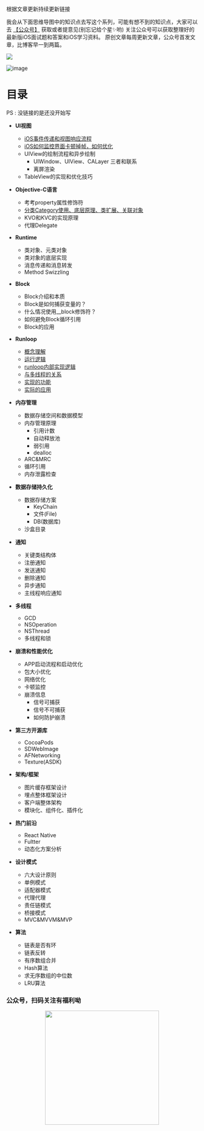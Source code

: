 
根据文章更新持续更新链接

 我会从下面思维导图中的知识点去写这个系列，可能有想不到的知识点，大家可以去 [【公众号】](#公众号) 获取或者提意见(别忘记给个星✨哟)
关注公众号可以获取整理好的最新版iOS面试题和答案和iOS学习资料。 原创文章每周更新文章，公众号首发文章，比博客早一到两篇。

![](https://user-gold-cdn.xitu.io/2020/7/2/1730d84602e2a97d?w=800&h=400&f=png&s=25548)


 ![image](https://user-gold-cdn.xitu.io/2020/6/29/172fea76531f81cd?w=1106&h=4977&f=png&s=849766)
 
# 目录 
PS : 没链接的是还没开始写

- **UI视图**

  - [iOS事件传递和视图响应流程](https://mp.weixin.qq.com/s/xc-Yeis2j74Yp0hZPAzgdg)
  - [iOS如何监控界面卡顿掉帧，如何优化](https://mp.weixin.qq.com/s/gMx8dkYYw-7-ornybH0GPQ)
  - UIView的绘制流程和异步绘制
    -  UIWindow、UIView、CALayer 三者和联系
    - 离屏渲染
  - TableView的实现和优化技巧
  
- **Objective-C语言**
  - 考考property属性修饰符
  - [分类Category使用、底层原理、类扩展、关联对象](https://mp.weixin.qq.com/s/3_dlmEcFK09xPMAOBW3Jow)
  - KVO和KVC的实现原理
  - 代理Delegate

- **Runtime** 
  - 类对象、元类对象
  - 类对象的底层实现
  - 消息传递和消息转发
  - Method Swizzling
 
- **Block**
  - Block介绍和本质
  - Block是如何捕获变量的？
  - 什么情况使用__block修饰符？
  - 如何避免Block循环引用
  - Block的应用
  
- **Runloop** 
   - [概念理解](https://mp.weixin.qq.com/s/Y6_nQenzxZ9DhPnwkqgouw) 
   - [运行逻辑](https://mp.weixin.qq.com/s/Y6_nQenzxZ9DhPnwkqgouw) 
   - [runloop内部实现逻辑](https://mp.weixin.qq.com/s/Y6_nQenzxZ9DhPnwkqgouw)
   - [与多线程的关系](https://mp.weixin.qq.com/s/Y6_nQenzxZ9DhPnwkqgouw) 
   - [实现的功能](https://mp.weixin.qq.com/s/Y6_nQenzxZ9DhPnwkqgouw) 
   - [实际的应用](https://mp.weixin.qq.com/s/Y6_nQenzxZ9DhPnwkqgouw) 
 
- **内存管理**
  - 数据存储空间和数据模型
  - 内存管理原理
     - 引用计数
     - 自动释放池
     - 弱引用
     - dealloc
  - ARC&MRC
  - 循环引用
  - 内存泄露检查

- **数据存储持久化**
   - 数据存储方案
     - KeyChain
     - 文件(File)
     - DB(数据库)
  - 沙盒目录

- **通知**
	- 关键类结构体
	- 注册通知
	- 发送通知
	- 删除通知
	- 异步通知
	- 主线程响应通知

- **多线程**
   - GCD
   - NSOperation
   - NSThread
   - 多线程和锁

- **崩溃和性能优化**
	- APP启动流程和启动优化
	- 包大小优化
	- 网络优化
	- 卡顿监控
	- 崩溃信息
	   - 信号可捕获
	   - 信号不可捕获
	   - 如何防护崩溃

- **第三方开源库**
	- CocoaPods
	- SDWebImage
	- AFNetworking
	- Texture(ASDK) 
	   
- **架构/框架**
	- 图片缓存框架设计
	- 埋点整体框架设计
	- 客户端整体架构
	- 模块化、组件化、插件化

- **热门前沿**
	- React Native
	- Fultter
	- 动态化方案分析

- **设计模式**
   - 六大设计原则
   - 单例模式
   - 适配器模式
   - 代理代理
   - 责任链模式
   - 桥接模式
   - MVC&MVVM&MVP
   
- **算法**
	- 链表是否有环
	- 链表反转
	- 有序数组合并
	- Hash算法
	- 求无序数组的中位数
	- LRU算法
  

  
 
 ### <a id="公众号">公众号，扫码关注有福利呦</a>

<p align="center">
  <img src="https://user-gold-cdn.xitu.io/2020/6/30/1730324a913327f3?w=1280&h=1280&f=jpeg&s=152541" width='300' height='300'>
  </p>


